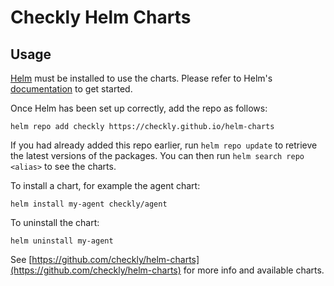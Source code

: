 # Checkly Helm Charts

## Usage

[Helm](https://helm.sh) must be installed to use the charts.  Please refer to
Helm's [documentation](https://helm.sh/docs) to get started.

Once Helm has been set up correctly, add the repo as follows:

    helm repo add checkly https://checkly.github.io/helm-charts

If you had already added this repo earlier, run `helm repo update` to retrieve
the latest versions of the packages. You can then run `helm search repo <alias>` to see the charts.

To install a chart, for example the agent chart:

    helm install my-agent checkly/agent

To uninstall the chart:

    helm uninstall my-agent

See [https://github.com/checkly/helm-charts](https://github.com/checkly/helm-charts) for more info and available charts.
